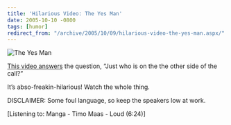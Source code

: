 ```yaml
---
title: 'Hilarious Video: The Yes Man'
date: 2005-10-10 -0800
tags: [humor]
redirect_from: "/archive/2005/10/09/hilarious-video-the-yes-man.aspx/"
---
```


![The Yes Man](https://haacked.com/images/TheYesMan.jpg)

[This video answers](http://www.compfused.com/directlink/950/) the
question, “Just who is on the the other side of the call?”

It’s abso-freakin-hilarious! Watch the whole thing.

DISCLAIMER: Some foul language, so keep the speakers low at work.

[Listening to: Manga - Timo Maas - Loud (6:24)]

